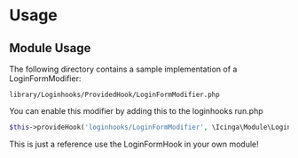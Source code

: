 # Usage <a id="module-loginhooks-usage"></a>

## Module Usage  <a id="module-loginhooks-usage"></a>

The following directory contains a sample implementation of a LoginFormModifier:
```
library/Loginhooks/ProvidedHook/LoginFormModifier.php
```

You can enable this modifier by adding this to the loginhooks run.php
```php
$this->provideHook('loginhooks/LoginFormModifier', \Icinga\Module\Loginhooks\ProvidedHook\LoginFormModifier::class, true);
```

This is just a reference use the LoginFormHook in your own module!


